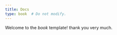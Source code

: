 ```yaml
---
title: Docs
type: book  # Do not modify.
---
```


Welcome to the _book_ template! thank you very much.

